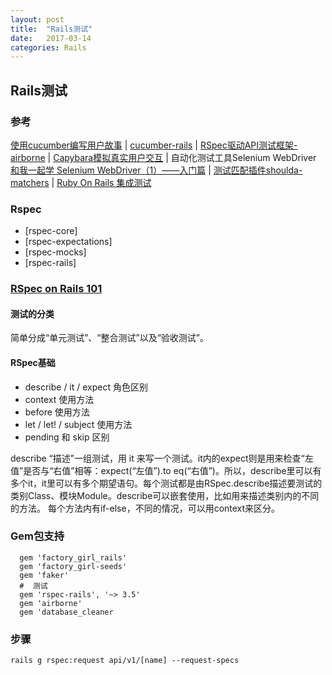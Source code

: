 ```yaml
---
layout: post
title:  "Rails测试"
date:   2017-03-14
categories: Rails
---
```


## Rails测试

### 参考
[使用cucumber编写用户故事](http://www.jianshu.com/p/b964d374f1fd)
\| 
[cucumber-rails](https://github.com/cucumber/cucumber-rails)
\|
[RSpec驱动API测试框架-airborne](https://github.com/brooklynDev/airborne)
\| 
[Capybara模拟真实用户交互](https://github.com/teamcapybara/capybara)
\| 
自动化测试工具Selenium WebDriver [和我一起学 Selenium WebDriver（1）——入门篇](https://my.oschina.net/dyhunter/blog/94090)
\| 
[测试匹配插件shoulda-matchers](https://github.com/thoughtbot/shoulda-matchers)
\| 
[Ruby On Rails 集成测试](http://www.cnblogs.com/limx/p/6556239.html)

### Rspec
* [rspec-core]
* [rspec-expectations]
* [rspec-mocks]
* [rspec-rails]

### [RSpec on Rails 101](https://xdite.gitbooks.io/rspec-101/content/)
#### 测试的分类
简单分成“单元测试”、“整合测试”以及“验收测试”。
#### RSpec基础
* describe / it / expect 角色区别
* context 使用方法
* before 使用方法
* let / let! / subject 使用方法
* pending 和 skip 区别

describe “描述”一组测试，用 it 来写一个测试。it内的expect则是用来检查“左值”是否与“右值”相等：expect(“左值”).to eq(“右值”)。所以，describe里可以有多个it，it里可以有多个期望语句。每个测试都是由RSpec.describe描述要测试的类别Class、模块Module。describe可以嵌套使用，比如用来描述类别内的不同的方法。
每个方法内有if-else，不同的情况，可以用context来区分。



### Gem包支持

```
  gem 'factory_girl_rails'
  gem 'factory_girl-seeds'
  gem 'faker'
  #  测试
  gem 'rspec-rails', '~> 3.5'
  gem 'airborne'
  gem 'database_cleaner
```


### 步骤
```
rails g rspec:request api/v1/[name] --request-specs   

```






